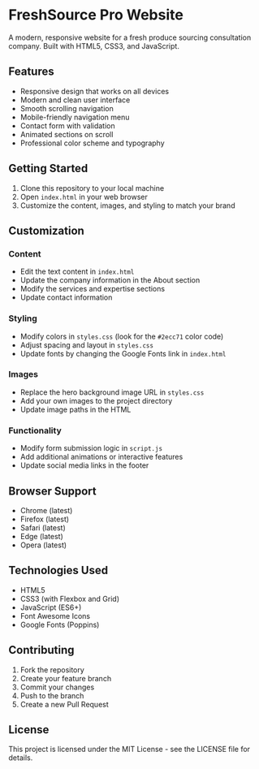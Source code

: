 # FreshSource Pro Website

A modern, responsive website for a fresh produce sourcing consultation company. Built with HTML5, CSS3, and JavaScript.

## Features

- Responsive design that works on all devices
- Modern and clean user interface
- Smooth scrolling navigation
- Mobile-friendly navigation menu
- Contact form with validation
- Animated sections on scroll
- Professional color scheme and typography

## Getting Started

1. Clone this repository to your local machine
2. Open `index.html` in your web browser
3. Customize the content, images, and styling to match your brand

## Customization

### Content
- Edit the text content in `index.html`
- Update the company information in the About section
- Modify the services and expertise sections
- Update contact information

### Styling
- Modify colors in `styles.css` (look for the `#2ecc71` color code)
- Adjust spacing and layout in `styles.css`
- Update fonts by changing the Google Fonts link in `index.html`

### Images
- Replace the hero background image URL in `styles.css`
- Add your own images to the project directory
- Update image paths in the HTML

### Functionality
- Modify form submission logic in `script.js`
- Add additional animations or interactive features
- Update social media links in the footer

## Browser Support

- Chrome (latest)
- Firefox (latest)
- Safari (latest)
- Edge (latest)
- Opera (latest)

## Technologies Used

- HTML5
- CSS3 (with Flexbox and Grid)
- JavaScript (ES6+)
- Font Awesome Icons
- Google Fonts (Poppins)

## Contributing

1. Fork the repository
2. Create your feature branch
3. Commit your changes
4. Push to the branch
5. Create a new Pull Request

## License

This project is licensed under the MIT License - see the LICENSE file for details. 